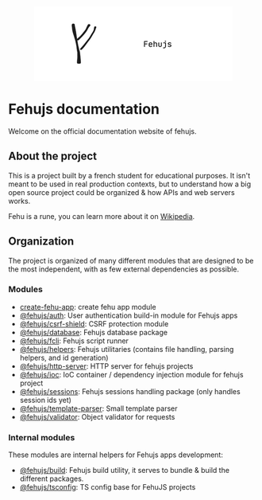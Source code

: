 <div style="width: 100%;display:flex;justify-content: center">
    <img alt="Fehujs" src="https://raw.githubusercontent.com/fehujs/logos/refs/heads/main/fehu-banner.png" />
</div>

# Fehujs documentation

Welcome on the official documentation website of fehujs.

## About the project

This is a project built by a french student for educational purposes. It isn't meant to be used in real production contexts, but to understand how a big open source project could be organized & how APIs and web servers works.

Fehu is a rune, you can learn more about it on [Wikipedia](https://en.wikipedia.org/wiki/Fehu).

## Organization

The project is organized of many different modules that are designed to be the most independent, with as few external dependencies as possible.

### Modules

- [create-fehu-app](https://github.com/fehujs/create-fehu-app): create fehu app module
- [@fehujs/auth](https://github.com/fehujs/auth): User authentication build-in module for Fehujs apps
- [@fehujs/csrf-shield](https://github.com/fehujs/csrf-shield): CSRF protection module
- [@fehujs/database](https://github.com/fehujs/database): Fehujs database package
- [@fehujs/fcli](https://github.com/fehujs/fcli): Fehujs script runner
- [@fehujs/helpers](https://github.com/fehujs/helpers): Fehujs utilitaries (contains file handling, parsing helpers, and id generation)
- [@fehujs/http-server](https://github.com/fehujs/http-server): HTTP server for fehujs projects
- [@fehujs/ioc](https://github.com/fehujs/ioc): IoC container / dependency injection module for fehujs project
- [@fehujs/sessions](https://github.com/fehujs/sessions): Fehujs sessions handling package (only handles session ids yet)
- [@fehujs/template-parser](https://github.com/fehujs/template-parser): Small template parser
- [@fehujs/validator](https://github.com/fehujs/validator): Object validator for requests

### Internal modules

These modules are internal helpers for Fehujs apps development:

- [@fehujs/build](https://github.com/fehujs/build): Fehujs build utility, it serves to bundle & build the different packages.
- [@fehujs/tsconfig](https://github.com/fehujs/tsconfig): TS config base for FehuJS projects

